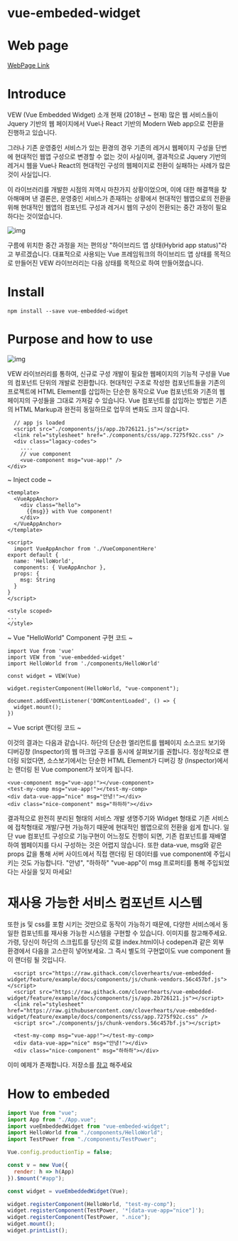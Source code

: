 # vue-embeded-widget

# Web page
[WebPage Link](https://cloverhearts.github.io/vue-embedded-widget)

# Introduce

VEW (Vue Embedded Widget) 소개
현재 (2018년 ~ 현재) 많은 웹 서비스들이 Jquery 기반의 웹 페이지에서 Vue나 React 기반의 Modern Web app으로 전환을 진행하고 있습니다.

그러나 기존 운영중인 서비스가 있는 환경의 경우 기존의 레거시 웹페이지 구성을 단번에 현대적인 웹앱 구성으로 변경할 수 없는 것이 사실이며, 결과적으로 Jquery 기반의 레거시 웹을 Vue나 React의 현대적인 구성의 웹페이지로 전환이 실패하는 사례가 많은 것이 사실입니다.

이 라이브러리를 개발한 시점의 저역시 마찬가지 상황이었으며, 이에 대한 해결책을 찾아해매며 낸 결론은, 운영중인 서비스가 존재하는 상황에서 현대적인 웹앱으로의 전환을 위해 현대적인 웹앱의 컴포넌트 구성과 레거시 웹의 구성이 전환되는 중간 과정이 필요하다는 것이었습니다.

![img](https://user-images.githubusercontent.com/10525473/81318339-139b6a00-90c9-11ea-8cc8-a4eb16e2f4b3.png)


구름에 위치한 중간 과정을 저는 편의상 "하이브리드 앱 상태(Hybrid app status)"라고 부르겠습니다. 대표적으로 사용되는 Vue 프레임워크의 하이브리드 앱 상태를 목적으로 만들어진 VEW 라이브러리는 다음 상태를 목적으로 하여 만들어졌습니다.

# Install

```
npm install --save vue-embedded-widget
```

# Purpose and how to use

![img](https://user-images.githubusercontent.com/10525473/81318341-14340080-90c9-11ea-9865-a24a4d303e3e.png)

VEW 라이브러리를 통하여, 신규로 구성 개발이 필요한 웹페이지의 기능적 구성을 Vue의 컴포넌트 단위의 개발로 전환합니다.
현대적인 구조로 작성한 컴포넌트들을 기존의 프로젝트에 HTML Element를 삽입하는 단순한 동작으로 Vue 컴포넌트와 기존의 웹 페이지의 구성들을 그대로 가져갈 수 있습니다. Vue 컴포넌트를 삽입하는 방법은 기존의 HTML Markup과 완전히 동일하므로 업무의 변화도 크지 않습니다.

```
  // app js loaded
  <script src="./components/js/app.2b726121.js"></script>
  <link rel="stylesheet" href="./components/css/app.7275f92c.css" />
  <div class="lagacy-codes">
    ....
    // vue component
    <vue-component msg="vue-app!" />
</div>
```
~ Inject code ~

```
<template>
  <VueAppAnchor>
    <div class="hello">
      {{msg}} with Vue component!
    </div>
  </VueAppAnchor>
</template>

<script>
  import VueAppAnchor from './VueComponentHere'
export default {
  name: 'HelloWorld',
  components: { VueAppAnchor },
  props: {
    msg: String
  }
}
</script>

<style scoped>
...
</style>
```
~ Vue "HelloWorld" Component 구현 코드 ~

```
import Vue from 'vue'
import VEW from 'vue-embedded-widget'
import HelloWorld from './components/HelloWorld'

const widget = VEW(Vue)

widget.registerComponent(HelloWorld, "vue-component");

document.addEventListener('DOMContentLoaded', () => {
  widget.mount();
})
```

~ Vue script 랜더링 코드 ~

이것의 결과는 다음과 같습니다. 하단의 단순한 엘리먼트를 웹페이지 소스코드 보기와 디버깅창 (Inspector)의 웹 마크업 구조를 동시에 살펴보기를 권합니다. 정상적으로 랜더링 되었다면, 소스보기에서는 단순한 HTML Element가 디버깅 창 (Inspector)에서는 랜더링 된 Vue component가 보이게 됩니다.

```
<vue-component msg="vue-app!"></vue-component>
<test-my-comp msg="vue-app!"></test-my-comp>
<div data-vue-app="nice" msg="안녕!"></div>
<div class="nice-component" msg="하하하"></div>
```

결과적으로 완전히 분리된 형태의 서비스 개발 생명주기와 Widget 형태로 기존 서비스에 접착형태로 개발/구현 가능하기 때문에 현대적인 웹앱으로의 전환을 쉽게 합니다.
일단 vue 컴포넌트 구성으로 기능구현이 어느정도 진행이 되면, 기존 컴포넌트를 재배열하여 웹페이지를 다시 구성하는 것은 어렵지 않습니다.
또한 data-vue, msg와 같은 props 값을 통해 서버 사이드에서 직접 랜더링 된 데이터를 vue component에 주입시키는 것도 가능합니다.
"안녕", "하하하" "vue-app"이 msg 프로퍼티를 통해 주입되었다는 사실을 잊지 마세요!

# 재사용 가능한 서비스 컴포넌트 시스템
또한 js 및 css를 포함 시키는 것만으로 동작이 가능하기 때문에, 다양한 서비스에서 동일한 컴포넌트를 재사용 가능한 시스템을 구현할 수 있습니다.
이미지를 참고해주세요.
가령, 당신이 하단의 스크립트를 당신의 로컬 index.html이나 codepen과 같은 외부 환경에서 다음을 고스란히 넣어보세요. 그 즉시 별도의 구현없이도 vue component 들이 랜더링 될 것입니다.

```
  <script src="https://raw.githack.com/cloverhearts/vue-embedded-widget/feature/example/docs/components/js/chunk-vendors.56c457bf.js"></script>
  <script src="https://raw.githack.com/cloverhearts/vue-embedded-widget/feature/example/docs/components/js/app.2b726121.js"></script>
  <link rel="stylesheet" href="https://raw.githubusercontent.com/cloverhearts/vue-embedded-widget/feature/example/docs/components/css/app.7275f92c.css" />
  <script src="./components/js/chunk-vendors.56c457bf.js"></script>

  <test-my-comp msg="vue-app!"></test-my-comp>
  <div data-vue-app="nice" msg="안녕!"></div>
  <div class="nice-component" msg="하하하"></div>
```

이미 예제가 존재합니다.
저장소를 [참고](https://github.com/cloverhearts/vue-embedded-widget/tree/master/example) 해주세요

# How to embeded
```javascript
import Vue from "vue";
import App from "./App.vue";
import vueEmbeddedWidget from "vue-embeded-widget";
import HelloWorld from "./components/HelloWorld";
import TestPower from "./components/TestPower";

Vue.config.productionTip = false;

const v = new Vue({
  render: h => h(App)
}).$mount("#app");

const widget = vueEmbeddedWidget(Vue);

widget.registerComponent(HelloWorld, "test-my-comp");
widget.registerComponent(TestPower, '*[data-vue-app="nice"]');
widget.registerComponent(TestPower, ".nice");
widget.mount();
widget.printList();
```